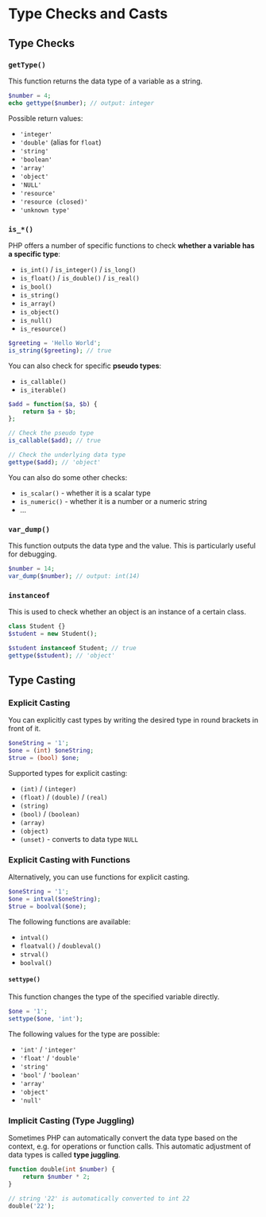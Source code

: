 # Type Checks and Casts

## Type Checks

### `getType()`

This function returns the data type of a variable as a string.
```php
$number = 4;
echo gettype($number); // output: integer
```
Possible return values:
- `'integer'`
- `'double'` (alias for `float`)
- `'string'`
- `'boolean'`
- `'array'`
- `'object'`
- `'NULL'`
- `'resource'`
- `'resource (closed)'`
- `'unknown type'`

### `is_*()`

PHP offers a number of specific functions to check **whether a variable has a specific type**:
- `is_int()` / `is_integer()` / `is_long()`
- `is_float()` / `is_double()` / `is_real()`
- `is_bool()`
- `is_string()`
- `is_array()`
- `is_object()`
- `is_null()`
- `is_resource()`

```php
$greeting = 'Hello World';
is_string($greeting); // true
```

You can also check for specific **pseudo types**:
- `is_callable()`
- `is_iterable()`

```php
$add = function($a, $b) {
    return $a + $b;
};

// Check the pseudo type
is_callable($add); // true

// Check the underlying data type
gettype($add); // 'object'
```

You can also do some other checks:
- `is_scalar()` - whether it is a scalar type
- `is_numeric()` - whether it is a number or a numeric string
- …

### `var_dump()`

This function outputs the data type and the value. This is particularly useful for debugging.
```php
$number = 14;
var_dump($number); // output: int(14)
```

### `instanceof`

This is used to check whether an object is an instance of a certain class.

```php
class Student {}
$student = new Student();

$student instanceof Student; // true
gettype($student); // 'object'
```

## Type Casting

### Explicit Casting
You can explicitly cast types by writing the desired type in round brackets in front of it.
```php
$oneString = '1';
$one = (int) $oneString;
$true = (bool) $one;
```
Supported types for explicit casting:
- `(int)` / `(integer)`
- `(float)` / `(double)` / `(real)`
- `(string)`
- `(bool)` / `(boolean)`
- `(array)`
- `(object)`
- `(unset)` - converts to data type `NULL`

### Explicit Casting with Functions
Alternatively, you can use functions for explicit casting.
```php
$oneString = '1';
$one = intval($oneString);
$true = boolval($one);
```
The following functions are available:
- `intval()`
- `floatval()` / `doubleval()`
- `strval()`
- `boolval()`

#### `settype()`
This function changes the type of the specified variable directly.
```php
$one = '1';
settype($one, 'int');
```
The following values for the type are possible:
- `'int'` / `'integer'`
- `'float'` / `'double'`
- `'string'`
- `'bool'` / `'boolean'`
- `'array'`
- `'object'`
- `'null'`

### Implicit Casting (Type Juggling)
Sometimes PHP can automatically convert the data type based on the context, e.g. for operations or function calls. This automatic adjustment of data types is called **type juggling**.
```php
function double(int $number) {
    return $number * 2;
}

// string '22' is automatically converted to int 22
double('22');
```
